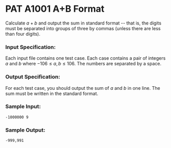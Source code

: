 # PAT A1001 A+B Format

Calculate $a+b$ and output the sum in standard format -- that is, the digits must be separated into groups of three by commas (unless there are less than four digits).

### Input Specification:

Each input file contains one test case. Each case contains a pair of integers $a$ and $b$ where $−106≤a,b≤106$. The numbers are separated by a space.

### Output Specification:

For each test case, you should output the sum of $a$ and $b$ in one line. The sum must be written in the standard format.

### Sample Input:

```in
-1000000 9
```

### Sample Output:

```out
-999,991
```